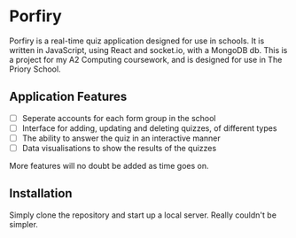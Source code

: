Porfiry
=======
Porfiry is a real-time quiz application designed for use in schools. It is written in JavaScript, using React and socket.io, with a MongoDB db. This is a project for my A2 Computing coursework, and is designed for use in The Priory School.

Application Features
---------------------
- [ ] Seperate accounts for each form group in the school
- [ ] Interface for adding, updating and deleting quizzes, of different types
- [ ] The ability to answer the quiz in an interactive manner
- [ ] Data visualisations to show the results of the quizzes

More features will no doubt be added as time goes on.

Installation
------------
Simply clone the repository and start up a local server. Really couldn't be simpler.

